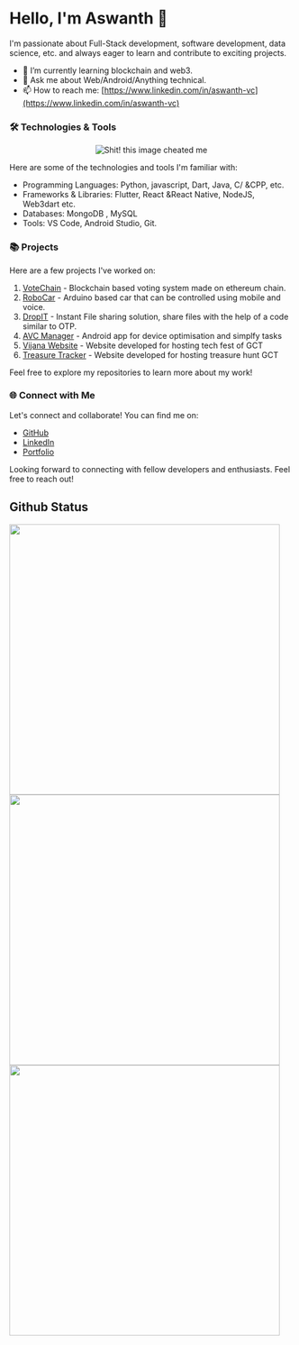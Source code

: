 # Hello, I'm Aswanth 👋 

I'm passionate about Full-Stack development, software development, data science, etc. and always eager to learn and contribute to exciting projects.

- 🌱 I’m currently learning blockchain and web3.
- 💬 Ask me about Web/Android/Anything technical.
- 📫 How to reach me: [https://www.linkedin.com/in/aswanth-vc](https://www.linkedin.com/in/aswanth-vc)

### 🛠️ Technologies & Tools

<p align="center">
<img src="https://skillicons.dev/icons?i=flutter,react,androidstudio,django,solidity,golang,figma,gcp,linux,mongodb,nodejs,vercel,vscode,github,python,javascript,ts,dart,cpp,java,html,bash,mysql,css&perline=12" alt="Shit! this image cheated me"/>
</p>

Here are some of the technologies and tools I'm familiar with:

- Programming Languages: Python, javascript, Dart, Java, C/
  &CPP, etc.
- Frameworks & Libraries: Flutter, React &React Native, NodeJS, Web3dart etc.
- Databases: MongoDB , MySQL
- Tools: VS Code, Android Studio, Git.

### 📚 Projects

Here are a few projects I've worked on:
1. [VoteChain](https://github.com/aswanthabam/VoteChain) - Blockchain based voting system made on ethereum chain.
2. [RoboCar](https://github.com/aswanthabam/RoboCar) - Arduino based car that can be controlled using mobile and voice.
3. [DropIT](https://github.com/aswanthabam/DropIT) - Instant File sharing solution, share files with the help of a code similar to OTP.
4. [AVC Manager](https://github.com/aswanthabam/Manager) - Android app for device optimisation and simplfy tasks
5. [Vijana Website](https://vijnana.web.app) - Website developed for hosting tech fest of GCT
6. [Treasure Tracker](https://github.com/aswanthabam/GCT-TreasureHunt/blob/master/Procfile) - Website developed for hosting treasure hunt GCT

Feel free to explore my repositories to learn more about my work!

### 🌐 Connect with Me

Let's connect and collaborate! You can find me on:

- [GitHub](https://github.com/aswanthabam)
- [LinkedIn](https://www.linkedin.com/in/aswanth-vc-2612b91b9)
- [Portfolio](https://aswanthvc.web.app)

Looking forward to connecting with fellow developers and enthusiasts. Feel free to reach out!

## Github Status

<div style="align: center">
<img src="https://github-readme-stats.vercel.app/api?username=aswanthabam&show_icons=true&theme=transparent&rank_icon=github&include_all_commits=true&show_owner=true&border_radius=10&card_width=500px" style="display=inline-block; width:480px"/>
<img src="https://github-readme-stats.vercel.app/api/top-langs/?username=aswanthabam&size_weight=0.5&count_weight=0.5&langs_count=8&layout=compact&theme=transparent&border_radius=10&card_width=500px&include_all_commits=true" style="display=inline-block; width:480px"/>
</div>

<img src="http://github-readme-streak-stats.herokuapp.com?user=aswanthabam&theme=dark&background=222" style="display=inline-block; width:480px"/>
